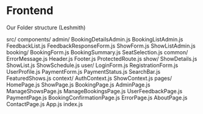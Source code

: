 # Frontend

Our Folder structure (Leshmith)

src/
  components/
    admin/
      BookingDetailsAdmin.js
      BookingListAdmin.js
      FeedbackList.js
      FeedbackResponseForm.js
      ShowForm.js
      ShowListAdmin.js
    booking/
      BookingForm.js
      BookingSummary.js
      SeatSelection.js
    common/
      ErrorMessage.js
      Header.js
      Footer.js
      ProtectedRoute.js
    show/
      ShowDetails.js
      ShowList.js
      ShowSchedule.js
    user/
      LoginForm.js
      RegistrationForm.js
      UserProfile.js
    PaymentForm.js
    PaymentStatus.js
    SearchBar.js
    FeaturedShows.js
  context/
    AuthContext.js
    ShowContext.js
  pages/
    HomePage.js
    ShowPage.js
    BookingPage.js
    AdminPage.js
    ManageShowsPage.js
    ManageBookingsPage.js
    UserFeedbackPage.js
    PaymentPage.js
    BookingConfirmationPage.js
    ErrorPage.js
    AboutPage.js
    ContactPage.js
  App.js
  index.js
